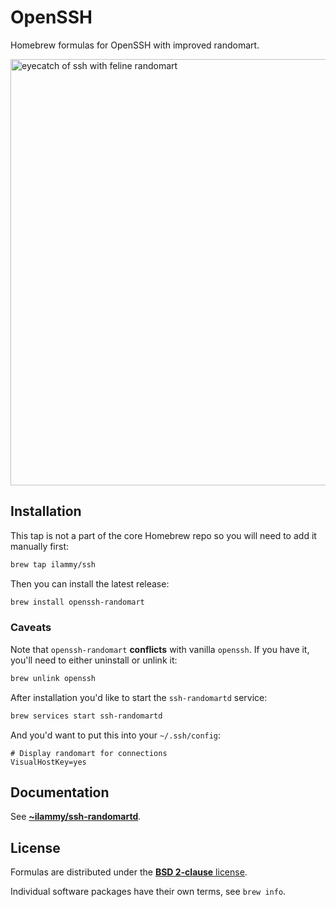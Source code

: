 OpenSSH
=======

Homebrew formulas for OpenSSH with improved randomart.

<img width="682" alt="eyecatch of ssh with feline randomart" src="https://user-images.githubusercontent.com/1256587/110201956-7c30b000-7e6e-11eb-90ec-72a219fc5d1d.png">

## Installation

This tap is not a part of the core Homebrew repo
so you will need to add it manually first:

```bash
brew tap ilammy/ssh
```

Then you can install the latest release:

```bash
brew install openssh-randomart
```

### Caveats

Note that `openssh-randomart` **conflicts** with vanilla `openssh`.
If you have it, you'll need to either uninstall or unlink it:

```bash
brew unlink openssh
```

After installation you'd like to start the `ssh-randomartd` service:

```bash
brew services start ssh-randomartd
```

And you'd want to put this into your `~/.ssh/config`:

```
# Display randomart for connections
VisualHostKey=yes
```

## Documentation

See [**~ilammy/ssh-randomartd**](https://git.sr.ht/~ilammy/ssh-randomartd).

## License

Formulas are distributed under the [**BSD 2-clause** license](LICENSE).

Individual software packages have their own terms, see `brew info`.
